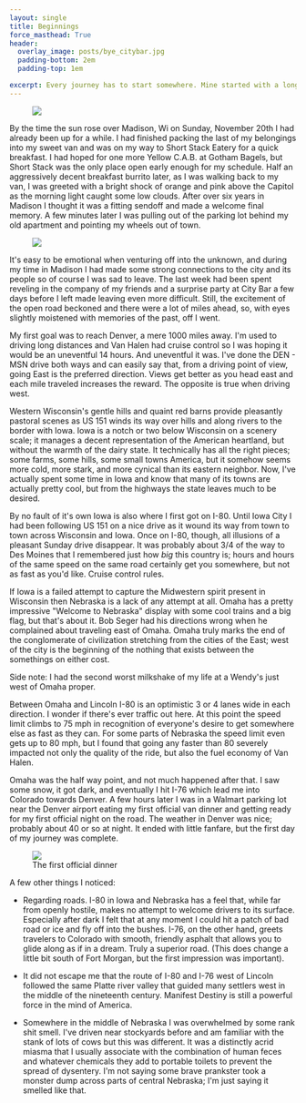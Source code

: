 ```yaml
---
layout: single
title: Beginnings
force_masthead: True
header:
  overlay_image: posts/bye_citybar.jpg
  padding-bottom: 2em
  padding-top: 1em

excerpt: Every journey has to start somewhere. Mine started with a long day driving.
---
```


<figure class="align-right" style="width:40%">
  <a href="{{ site.url }}{{ site.baseurl }}/images/posts/msn_bye.jpg">
  <img src="{{ site.url }}{{ site.baseurl }}/images/posts/msn_bye.jpg">
  </a>
</figure> 
By the time the sun rose over Madison, Wi
on Sunday, November 20th I had already been up for a while. I had
finished packing the last of my belongings into my sweet van and was
on my way to Short Stack Eatery for a quick breakfast. I had hoped for
one more Yellow C.A.B. at Gotham Bagels, but Short Stack was the only
place open early enough for my schedule. Half an aggressively decent
breakfast burrito later, as I was walking back to my van, I was
greeted with a bright shock of orange and pink above the Capitol as
the morning light caught some low clouds. After over six years in
Madison I thought it was a fitting sendoff and made a welcome final
memory. A few minutes later I was pulling out of the parking lot
behind my old apartment and pointing my wheels out of town.

<figure class="align-left" style="width:70%">
  <a href="{{ site.url}}{{ site.baseurl }}/images/posts/bye_citybar.jpg">
  <img src="{{ site.url}}{{ site.baseurl }}/images/posts/bye_citybar.jpg">
  </a>
</figure>
It's easy to be emotional when venturing off into the unknown, and
during my time in Madison I had made some strong connections to the
city and its people so of course I was sad to leave. The last week had
been spent reveling in the company of my friends and a surprise party
at City Bar a few days before I left made leaving even more
difficult. Still, the excitement of the open road beckoned and there
were a lot of miles ahead, so, with eyes slightly moistened with
memories of the past, off I went.

My first goal was to reach Denver, a mere 1000 miles away. I'm used to
driving long distances and Van Halen had cruise control so I was
hoping it would be an uneventful 14 hours. And uneventful it was. I've
done the DEN - MSN drive both ways and can easily say that, from a
driving point of view, going East is the preferred direction. Views
get better as you head east and each mile traveled increases the
reward. The opposite is true when driving west.

Western Wisconsin's gentle hills and quaint red barns provide
pleasantly pastoral scenes as US 151 winds its way over hills and
along rivers to the border with Iowa. Iowa is a notch or two below
Wisconsin on a scenery scale; it manages a decent representation of
the American heartland, but without the warmth of the dairy state. It
technically has all the right pieces; some farms, some hills, some
small towns America, but it somehow seems more cold, more stark, and
more cynical than its eastern neighbor. Now, I've actually spent some
time in Iowa and know that many of its towns are actually pretty cool,
but from the highways the state leaves much to be desired.

By no fault of it's own Iowa is also where I first got on I-80. Until
Iowa City I had been following US 151 on a nice drive as it wound its
way from town to town across Wisconsin and Iowa. Once on I-80, though,
all illusions of a pleasant Sunday drive disappear. It was probably
about 3/4 of the way to Des Moines that I remembered just how _big_
this country is; hours and hours of the same speed on the same road
certainly get you somewhere, but not as fast as you'd like. Cruise
control rules.

If Iowa is a failed attempt to capture the Midwestern spirit present
in Wisconsin then Nebraska is a lack of any attempt at all. Omaha has
a pretty impressive "Welcome to Nebraska" display with some cool
trains and a big flag, but that's about it. Bob Seger had his
directions wrong when he complained about traveling east of
Omaha. Omaha truly marks the end of the conglomerate of civilization
stretching from the cities of the East; west of the city is the
beginning of the nothing that exists between the somethings on either
cost.

Side note: I had the second worst milkshake of my life at a Wendy's
just west of Omaha proper.

Between Omaha and Lincoln I-80 is an optimistic 3 or 4 lanes wide in
each direction. I wonder if there's ever traffic out here. At this
point the speed limit climbs to 75 mph in recognition of everyone's
desire to get somewhere else as fast as they can. For some parts of
Nebraska the speed limit even gets up to 80 mph, but I found that
going any faster than 80 severely impacted not only the quality of the
ride, but also the fuel economy of Van Halen.

Omaha was the half way point, and not much happened after that. I saw
some snow, it got dark, and eventually I hit I-76 which lead me into
Colorado towards Denver. A few hours later I was in a Walmart parking
lot near the Denver airport eating my first official van dinner and
getting ready for my first official night on the road. The weather in
Denver was nice; probably about 40 or so at night. It ended with
little fanfare, but the first day of my journey was complete.
<figure class="align-center" width="100%">
  <a href="{{ site.url }}{{ site.basepath }}/images/posts/first_dinner.jpg">
  <img src="{{ site.url }}{{ site.basepath }}/images/posts/first_dinner.jpg">
  </a>
<figcaption>The first official dinner</figcaption>
</figure>

A few other things I noticed:

* Regarding roads. I-80 in Iowa and Nebraska has a feel that, while
  far from openly hostile, makes no attempt to welcome drivers to its
  surface. Especially after dark I felt that at any moment I could hit
  a patch of bad road or ice and fly off into the bushes. I-76, on the
  other hand, greets travelers to Colorado with smooth, friendly
  asphalt that allows you to glide along as if in a dream. Truly a
  superior road. (This does change a little bit south of Fort Morgan,
  but the first impression was important).

* It did not escape me that the route of I-80 and I-76 west of Lincoln
  followed the same Platte river valley that guided many settlers west
  in the middle of the nineteenth century. Manifest Destiny is still a
  powerful force in the mind of America.

* Somewhere in the middle of Nebraska I was overwhelmed by some rank
  shit smell. I've driven near stockyards before and am familiar with
  the stank of lots of cows but this was different. It was a
  distinctly acrid miasma that I usually associate with the
  combination of human feces and whatever chemicals they add to
  portable toilets to prevent the spread of dysentery. I'm not saying
  some brave prankster took a monster dump across parts of central
  Nebraska; I'm just saying it smelled like that.